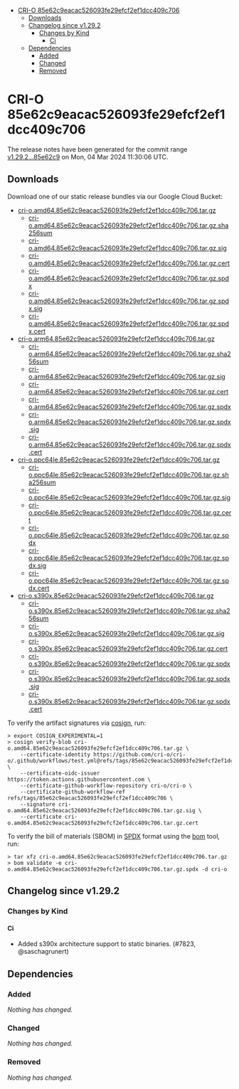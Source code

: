 - [CRI-O 85e62c9eacac526093fe29efcf2ef1dcc409c706](#cri-o-85e62c9eacac526093fe29efcf2ef1dcc409c706)
  - [Downloads](#downloads)
  - [Changelog since v1.29.2](#changelog-since-v1292)
    - [Changes by Kind](#changes-by-kind)
      - [Ci](#ci)
  - [Dependencies](#dependencies)
    - [Added](#added)
    - [Changed](#changed)
    - [Removed](#removed)

# CRI-O 85e62c9eacac526093fe29efcf2ef1dcc409c706

The release notes have been generated for the commit range
[v1.29.2...85e62c9](https://github.com/cri-o/cri-o/compare/v1.29.2...85e62c9eacac526093fe29efcf2ef1dcc409c706) on Mon, 04 Mar 2024 11:30:06 UTC.

## Downloads

Download one of our static release bundles via our Google Cloud Bucket:

- [cri-o.amd64.85e62c9eacac526093fe29efcf2ef1dcc409c706.tar.gz](https://storage.googleapis.com/cri-o/artifacts/cri-o.amd64.85e62c9eacac526093fe29efcf2ef1dcc409c706.tar.gz)
  - [cri-o.amd64.85e62c9eacac526093fe29efcf2ef1dcc409c706.tar.gz.sha256sum](https://storage.googleapis.com/cri-o/artifacts/cri-o.amd64.85e62c9eacac526093fe29efcf2ef1dcc409c706.tar.gz.sha256sum)
  - [cri-o.amd64.85e62c9eacac526093fe29efcf2ef1dcc409c706.tar.gz.sig](https://storage.googleapis.com/cri-o/artifacts/cri-o.amd64.85e62c9eacac526093fe29efcf2ef1dcc409c706.tar.gz.sig)
  - [cri-o.amd64.85e62c9eacac526093fe29efcf2ef1dcc409c706.tar.gz.cert](https://storage.googleapis.com/cri-o/artifacts/cri-o.amd64.85e62c9eacac526093fe29efcf2ef1dcc409c706.tar.gz.cert)
  - [cri-o.amd64.85e62c9eacac526093fe29efcf2ef1dcc409c706.tar.gz.spdx](https://storage.googleapis.com/cri-o/artifacts/cri-o.amd64.85e62c9eacac526093fe29efcf2ef1dcc409c706.tar.gz.spdx)
  - [cri-o.amd64.85e62c9eacac526093fe29efcf2ef1dcc409c706.tar.gz.spdx.sig](https://storage.googleapis.com/cri-o/artifacts/cri-o.amd64.85e62c9eacac526093fe29efcf2ef1dcc409c706.tar.gz.spdx.sig)
  - [cri-o.amd64.85e62c9eacac526093fe29efcf2ef1dcc409c706.tar.gz.spdx.cert](https://storage.googleapis.com/cri-o/artifacts/cri-o.amd64.85e62c9eacac526093fe29efcf2ef1dcc409c706.tar.gz.spdx.cert)
- [cri-o.arm64.85e62c9eacac526093fe29efcf2ef1dcc409c706.tar.gz](https://storage.googleapis.com/cri-o/artifacts/cri-o.arm64.85e62c9eacac526093fe29efcf2ef1dcc409c706.tar.gz)
  - [cri-o.arm64.85e62c9eacac526093fe29efcf2ef1dcc409c706.tar.gz.sha256sum](https://storage.googleapis.com/cri-o/artifacts/cri-o.arm64.85e62c9eacac526093fe29efcf2ef1dcc409c706.tar.gz.sha256sum)
  - [cri-o.arm64.85e62c9eacac526093fe29efcf2ef1dcc409c706.tar.gz.sig](https://storage.googleapis.com/cri-o/artifacts/cri-o.arm64.85e62c9eacac526093fe29efcf2ef1dcc409c706.tar.gz.sig)
  - [cri-o.arm64.85e62c9eacac526093fe29efcf2ef1dcc409c706.tar.gz.cert](https://storage.googleapis.com/cri-o/artifacts/cri-o.arm64.85e62c9eacac526093fe29efcf2ef1dcc409c706.tar.gz.cert)
  - [cri-o.arm64.85e62c9eacac526093fe29efcf2ef1dcc409c706.tar.gz.spdx](https://storage.googleapis.com/cri-o/artifacts/cri-o.arm64.85e62c9eacac526093fe29efcf2ef1dcc409c706.tar.gz.spdx)
  - [cri-o.arm64.85e62c9eacac526093fe29efcf2ef1dcc409c706.tar.gz.spdx.sig](https://storage.googleapis.com/cri-o/artifacts/cri-o.arm64.85e62c9eacac526093fe29efcf2ef1dcc409c706.tar.gz.spdx.sig)
  - [cri-o.arm64.85e62c9eacac526093fe29efcf2ef1dcc409c706.tar.gz.spdx.cert](https://storage.googleapis.com/cri-o/artifacts/cri-o.arm64.85e62c9eacac526093fe29efcf2ef1dcc409c706.tar.gz.spdx.cert)
- [cri-o.ppc64le.85e62c9eacac526093fe29efcf2ef1dcc409c706.tar.gz](https://storage.googleapis.com/cri-o/artifacts/cri-o.ppc64le.85e62c9eacac526093fe29efcf2ef1dcc409c706.tar.gz)
  - [cri-o.ppc64le.85e62c9eacac526093fe29efcf2ef1dcc409c706.tar.gz.sha256sum](https://storage.googleapis.com/cri-o/artifacts/cri-o.ppc64le.85e62c9eacac526093fe29efcf2ef1dcc409c706.tar.gz.sha256sum)
  - [cri-o.ppc64le.85e62c9eacac526093fe29efcf2ef1dcc409c706.tar.gz.sig](https://storage.googleapis.com/cri-o/artifacts/cri-o.ppc64le.85e62c9eacac526093fe29efcf2ef1dcc409c706.tar.gz.sig)
  - [cri-o.ppc64le.85e62c9eacac526093fe29efcf2ef1dcc409c706.tar.gz.cert](https://storage.googleapis.com/cri-o/artifacts/cri-o.ppc64le.85e62c9eacac526093fe29efcf2ef1dcc409c706.tar.gz.cert)
  - [cri-o.ppc64le.85e62c9eacac526093fe29efcf2ef1dcc409c706.tar.gz.spdx](https://storage.googleapis.com/cri-o/artifacts/cri-o.ppc64le.85e62c9eacac526093fe29efcf2ef1dcc409c706.tar.gz.spdx)
  - [cri-o.ppc64le.85e62c9eacac526093fe29efcf2ef1dcc409c706.tar.gz.spdx.sig](https://storage.googleapis.com/cri-o/artifacts/cri-o.ppc64le.85e62c9eacac526093fe29efcf2ef1dcc409c706.tar.gz.spdx.sig)
  - [cri-o.ppc64le.85e62c9eacac526093fe29efcf2ef1dcc409c706.tar.gz.spdx.cert](https://storage.googleapis.com/cri-o/artifacts/cri-o.ppc64le.85e62c9eacac526093fe29efcf2ef1dcc409c706.tar.gz.spdx.cert)
- [cri-o.s390x.85e62c9eacac526093fe29efcf2ef1dcc409c706.tar.gz](https://storage.googleapis.com/cri-o/artifacts/cri-o.s390x.85e62c9eacac526093fe29efcf2ef1dcc409c706.tar.gz)
  - [cri-o.s390x.85e62c9eacac526093fe29efcf2ef1dcc409c706.tar.gz.sha256sum](https://storage.googleapis.com/cri-o/artifacts/cri-o.s390x.85e62c9eacac526093fe29efcf2ef1dcc409c706.tar.gz.sha256sum)
  - [cri-o.s390x.85e62c9eacac526093fe29efcf2ef1dcc409c706.tar.gz.sig](https://storage.googleapis.com/cri-o/artifacts/cri-o.s390x.85e62c9eacac526093fe29efcf2ef1dcc409c706.tar.gz.sig)
  - [cri-o.s390x.85e62c9eacac526093fe29efcf2ef1dcc409c706.tar.gz.cert](https://storage.googleapis.com/cri-o/artifacts/cri-o.s390x.85e62c9eacac526093fe29efcf2ef1dcc409c706.tar.gz.cert)
  - [cri-o.s390x.85e62c9eacac526093fe29efcf2ef1dcc409c706.tar.gz.spdx](https://storage.googleapis.com/cri-o/artifacts/cri-o.s390x.85e62c9eacac526093fe29efcf2ef1dcc409c706.tar.gz.spdx)
  - [cri-o.s390x.85e62c9eacac526093fe29efcf2ef1dcc409c706.tar.gz.spdx.sig](https://storage.googleapis.com/cri-o/artifacts/cri-o.s390x.85e62c9eacac526093fe29efcf2ef1dcc409c706.tar.gz.spdx.sig)
  - [cri-o.s390x.85e62c9eacac526093fe29efcf2ef1dcc409c706.tar.gz.spdx.cert](https://storage.googleapis.com/cri-o/artifacts/cri-o.s390x.85e62c9eacac526093fe29efcf2ef1dcc409c706.tar.gz.spdx.cert)

To verify the artifact signatures via [cosign](https://github.com/sigstore/cosign), run:

```console
> export COSIGN_EXPERIMENTAL=1
> cosign verify-blob cri-o.amd64.85e62c9eacac526093fe29efcf2ef1dcc409c706.tar.gz \
    --certificate-identity https://github.com/cri-o/cri-o/.github/workflows/test.yml@refs/tags/85e62c9eacac526093fe29efcf2ef1dcc409c706 \
    --certificate-oidc-issuer https://token.actions.githubusercontent.com \
    --certificate-github-workflow-repository cri-o/cri-o \
    --certificate-github-workflow-ref refs/tags/85e62c9eacac526093fe29efcf2ef1dcc409c706 \
    --signature cri-o.amd64.85e62c9eacac526093fe29efcf2ef1dcc409c706.tar.gz.sig \
    --certificate cri-o.amd64.85e62c9eacac526093fe29efcf2ef1dcc409c706.tar.gz.cert
```

To verify the bill of materials (SBOM) in [SPDX](https://spdx.org) format using the [bom](https://sigs.k8s.io/bom) tool, run:

```console
> tar xfz cri-o.amd64.85e62c9eacac526093fe29efcf2ef1dcc409c706.tar.gz
> bom validate -e cri-o.amd64.85e62c9eacac526093fe29efcf2ef1dcc409c706.tar.gz.spdx -d cri-o
```

## Changelog since v1.29.2

### Changes by Kind

#### Ci
 - Added s390x architecture support to static binaries. (#7823, @saschagrunert)

## Dependencies

### Added
_Nothing has changed._

### Changed
_Nothing has changed._

### Removed
_Nothing has changed._
